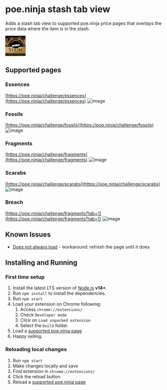 # poe.ninja stash tab view

Adds a stash tab view to supported poe.ninja price pages that overlays the price data where the item is in the stash.

<img src="src/assets/img/icon-128.png" width="64"/>

## Supported pages

### Essences
[https://poe.ninja/challenge/essences](https://poe.ninja/challenge/essences)
![image](https://user-images.githubusercontent.com/2396658/171045898-4ecfae85-6c05-4c20-8d1e-618acc4c5193.png)

### Fossils
[https://poe.ninja/challenge/fossils](https://poe.ninja/challenge/fossils)
![image](https://user-images.githubusercontent.com/2396658/171045952-273c7750-2d71-4e0a-8169-44d8d23a39d7.png)

### Fragments
[https://poe.ninja/challenge/fragments](https://poe.ninja/challenge/fragments)
![image](https://user-images.githubusercontent.com/2396658/171045996-37b152f9-8edb-402e-8e06-b85a8492f9e9.png)

### Scarabs
[https://poe.ninja/challenge/scarabs](https://poe.ninja/challenge/scarabs)
![image](https://user-images.githubusercontent.com/2396658/171046056-dd96b6e6-a78b-451b-a7a5-9534550bbc28.png)

### Breach
[https://poe.ninja/challenge/fragments?tab=1](https://poe.ninja/challenge/fragments?tab=1)
![image](https://user-images.githubusercontent.com/2396658/171046114-51993f14-3295-4cbe-94ae-373cc656e768.png)

## Known Issues

* [Does not always load](https://github.com/justinryder/poe-ninja-stash-tab-view/issues/7) - workaround: refresh the page until it does

## Installing and Running

### First time setup

1. Install the latest LTS version of [Node.js](https://nodejs.org/) **v14+**.
1. Run `npm install` to install the dependencies.
1. Run `npm start`
1. Load your extension on Chrome following:
   1. Access `chrome://extensions/`
   1. Check `Developer mode`
   1. Click on `Load unpacked extension`
   1. Select the `build` folder.
1. Load a [supported poe.ninja page](https://poe.ninja/challenge/essences)
1. Happy selling.

### Reloading local changes

1. Run `npm start`
1. Make changes locally and save
1. Find extension in `chrome://extensions/`
1. Click the reload button
1. Reload a [supported poe.ninja page](https://poe.ninja/challenge/essences)
